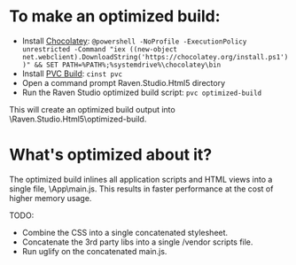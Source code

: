 # To make an optimized build:

- Install [Chocolatey](https://chocolatey.org): ```@powershell -NoProfile -ExecutionPolicy unrestricted -Command "iex ((new-object net.webclient).DownloadString('https://chocolatey.org/install.ps1'))" && SET PATH=%PATH%;%systemdrive%\chocolatey\bin```
- Install <a href="http://pvcbuild.com/#getting-started">PVC Build</a>: ```cinst pvc```
- Open a command prompt Raven.Studio.Html5 directory
- Run the Raven Studio optimized build script: ```pvc optimized-build```
	
This will create an optimized build output into \Raven.Studio.Html5\optimized-build.

# What's optimized about it?
The optimized build inlines all application scripts and HTML views into a single file, \App\main.js. This results in faster performance at the cost of higher memory usage.

TODO: 
 - Combine the CSS into a single concatenated stylesheet.
 - Concatenate the 3rd party libs into a single /vendor scripts file.
 - Run uglify on the concatenated main.js.

